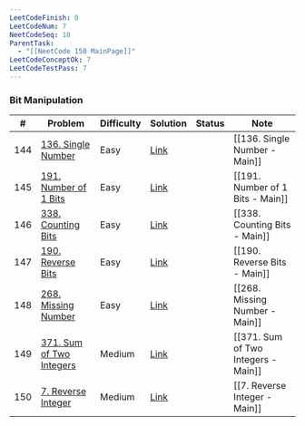 ```yaml
---
LeetCodeFinish: 0
LeetCodeNum: 7
NeetCodeSeq: 18
ParentTask:
  - "[[NeetCode 150 MainPage]]"
LeetCodeConceptOk: 7
LeetCodeTestPass: 7
---
```


### Bit Manipulation

| #   | Problem                                                                        | Difficulty | Solution                                                  | Status | Note                                |
| --- | ------------------------------------------------------------------------------ | ---------- | --------------------------------------------------------- | ------ | ----------------------------------- |
| 144 | [136. Single Number](https://leetcode.com/problems/single-number/)             | Easy       | [Link](https://neetcode.io/solutions/single-number)       |        | [[136. Single Number - Main]]       |
| 145 | [191. Number of 1 Bits](https://leetcode.com/problems/number-of-1-bits/)       | Easy       | [Link](https://neetcode.io/solutions/number-of-1-bits)    |        | [[191. Number of 1 Bits - Main]]    |
| 146 | [338. Counting Bits](https://leetcode.com/problems/counting-bits/)             | Easy       | [Link](https://neetcode.io/solutions/counting-bits)       |        | [[338. Counting Bits - Main]]       |
| 147 | [190. Reverse Bits](https://leetcode.com/problems/reverse-bits/)               | Easy       | [Link](https://neetcode.io/solutions/reverse-bits)        |        | [[190. Reverse Bits - Main]]        |
| 148 | [268. Missing Number](https://leetcode.com/problems/missing-number/)           | Easy       | [Link](https://neetcode.io/solutions/missing-number)      |        | [[268. Missing Number - Main]]      |
| 149 | [371. Sum of Two Integers](https://leetcode.com/problems/sum-of-two-integers/) | Medium     | [Link](https://neetcode.io/solutions/sum-of-two-integers) |        | [[371. Sum of Two Integers - Main]] |
| 150 | [7. Reverse Integer](https://leetcode.com/problems/reverse-integer/)           | Medium     | [Link](https://neetcode.io/solutions/reverse-integer)     |        | [[7. Reverse Integer - Main]]       |
